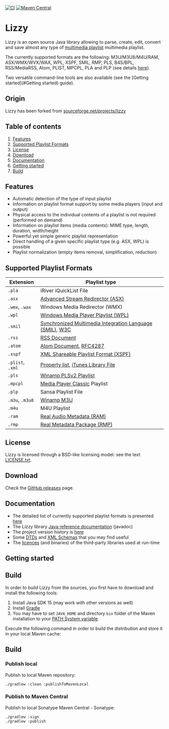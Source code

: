 [![CI](https://github.com/Borewit/lizzy/actions/workflows/ci.yml/badge.svg)](https://github.com/Borewit/lizzy/actions/workflows/ci.yml)
[![Maven Central](https://maven-badges.herokuapp.com/maven-central/io.github.borewit/lizzy/badge.svg)](https://maven-badges.herokuapp.com/maven-central/io.github.borewit/lizzy)

# Lizzy

Lizzy is an open source Java library allowing to parse, create, edit,
convert and save almost any type of [multimedia playlist](https://en.wikipedia.org/wiki/Playlist) multimedia playlist.

The currently supported formats are the following: M3U/M3U8/M4U/RAM, ASX/WMX/WVX/WAX, WPL, XSPF, SMIL, RMP, PLS,
B4S/BPL, RSS/MediaRSS, Atom, PLIST, MPCPL, PLA and PLP (see details <a href="docs/formats.md">here</a>).

Two versatile command-line tools are also available (see the [Getting started](#Getting started) guide).

## Origin

Lizzy has been forked from [sourceforge.net/projects/lizzy](https://sourceforge.net/projects/lizzy/)

## Table of contents

1. [Features](#features)
1. [Supported Playlist Formats](#supported-playlist-formats)
1. [License](#license)
1. [Download](#download)
1. [Documentation](#documentation)
1. [Getting started](#getting-started)
1. [Build](#build)

## Features

* Automatic detection of the type of input playlist</li>
* Information on playlist format support by some media players (input and output)</li>
* Physical access to the individual contents of a playlist is not required (performed on demand)</li>
* Information on playlist items (media contents): MIME type, length, duration, width/height</li>
* Powerful yet simple generic playlist representation</li>
* Direct handling of a given specific playlist type (e.g. ASX, WPL) is possible</li>
* Playlist normalization (empty items removal, simplification, reduction)</li>

## Supported Playlist Formats

| Extension        | Playlist type                                                                                                                                                            | 
|------------------|--------------------------------------------------------------------------------------------------------------------------------------------------------------------------|
| `.pla`           | iRiver iQuickList File                                                                                                                                                   |
| `.asx`           | [Advanced Stream Redirector (ASX)](https://en.wikipedia.org/wiki/Advanced_Stream_Redirector)                                                                             |
| `.wmx`, `.wax`   | Windows Media Redirector (WMX)                                                                                                                                           |
| `.wpl`           | [Windows Media Player Playlist (WPL)](https://en.wikipedia.org/wiki/Windows_Media_Player_Playlist)                                                                       |
| `.smil`          | [Synchronized Multimedia Integration Language (SMIL)](https://en.wikipedia.org/wiki/Synchronized_Multimedia_Integration_Language), [W3C](https://www.w3.org/AudioVideo/) |                                           |
| `.rss`           | [RSS Document](https://en.wikipedia.org/wiki/RSS)                                                                                                                        |
| `.atom`          | [Atom Document](https://en.wikipedia.org/wiki/Atom_(web_standard)), [RFC4287](https://www.ietf.org/rfc/rfc4287.txt)                                                      |
| `.xspf`          | [XML Shareable Playlist Format (XSPF)](https://xspf.org/)                                                                      |
| `.plist`, `.xml` | [Property list](https://en.wikipedia.org/wiki/Property_list), [iTunes Library File](https://www.xml.com/pub/a/2004/11/03/itunes.html)                                    |
| `.pls`           | [Winamp PLSv2 Playlist](https://en.wikipedia.org/wiki/PLS_(file_format))                                                                                                 |
| `.mpcpl`         | [Media Player Classic](https://en.wikipedia.org/wiki/Media_Player_Classic) Playlist                                                                                      |
| `.plp`           | Sansa Playlist File                                                                                                                                                      |
| `.m3u`, `.m3u8`  | [Winamp M3U](https://en.wikipedia.org/wiki/M3U)                                                                                                                          |
| `.m4u`           | M4U Playlist                                                                                                                                                             |
| `.ram`           | [Real Audio Metadata (RAM)](https://en.wikipedia.org/wiki/RealAudio#File_extensions)                                                                                     |
| `.rmp`           | [Real Metadata Package (RMP)](https://extension.informer.com/rmp/)                                                                                                       |

## License

Lizzy is licensed through a BSD-like licensing model: see the text [LICENSE.txt](LICENSE.txt).

## Download

Check the [GitHub releases](https://github.com/Borewit/lizzy/releases) page.

## Documentation

* The detailed list of currently supported playlist formats is presented [here](docs/formats.md)
* The Lizzy library [Java reference documentation](docs/javadoc/index.html) (javadoc)
* The project version history is <a href="CHANGES">here</a></li>
* Some <a href="docs/dtd/">DTDs</a> and <a href="docs/schema/">XML Schemas</a> that you may find useful</li>
* The <a href="docs/licenses/">licences</a> (and binaries) of the third-party libraries used at run-time</li>

## Getting started

[//]: # (ToDo)

## Build

In order to build Lizzy from the sources, you first have to download and install the following tools:

1. Install Java SDK 15 (may work with other versions as well)
1. Install [Gradle](https://gradle.org/)
1. You may have to set `JAVA_HOME` and directory `bin` folder of the Maven installation to
   your [PATH System variable](https://en.wikipedia.org/wiki/PATH_(variable)).

Execute the following command in order to build the distribution and store it in your local Maven cache:

## Build

### Publish local

Publish to local Maven repository:

```shell
./gradlew :clean :publishToMavenLocal
```

### Publish to Maven Central

Publish to local Sonatype Maven Central - Sonatype:

```shell
./gradlew :sign
./gradlew :publish
```
